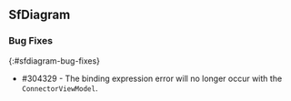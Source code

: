 ## SfDiagram

### Bug Fixes
{:#sfdiagram-bug-fixes}

* \#304329 - The binding expression error will no longer occur with the `ConnectorViewModel`.
